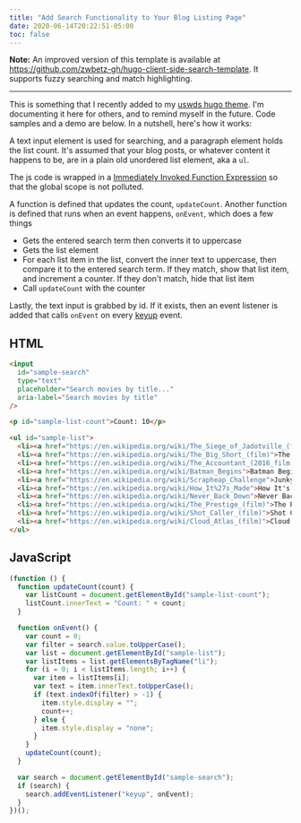 ```yaml
---
title: "Add Search Functionality to Your Blog Listing Page"
date: 2020-06-14T20:22:51-05:00
toc: false
---
```


**Note:** An improved version of this template is available at <https://github.com/zwbetz-gh/hugo-client-side-search-template>. It supports fuzzy searching and match highlighting.

<!--more-->

---

This is something that I recently added to my [uswds hugo theme](https://github.com/zwbetz-gh/uswds-hugo-theme). I'm documenting it here for others, and to remind myself in the future. Code samples and a demo are below. In a nutshell, here's how it works:

A text input element is used for searching, and a paragraph element holds the list count. It's assumed that your blog posts, or whatever content it happens to be, are in a plain old unordered list element, aka a `ul`.

The js code is wrapped in a [Immediately Invoked Function Expression](https://developer.mozilla.org/en-US/docs/Glossary/IIFE) so that the global scope is not polluted.

A function is defined that updates the count, `updateCount`. Another function is defined that runs when an event happens, `onEvent`, which does a few things
- Gets the entered search term then converts it to uppercase
- Gets the list element
- For each list item in the list, convert the inner text to uppercase, then compare it to the entered search term. If they match, show that list item, and increment a counter. If they don't match, hide that list item
- Call `updateCount` with the counter

Lastly, the text input is grabbed by id. If it exists, then an event listener is added that calls `onEvent` on every [keyup](https://developer.mozilla.org/en-US/docs/Web/API/Document/keyup_event) event.

## HTML

```html
<input
  id="sample-search"
  type="text"
  placeholder="Search movies by title..."
  aria-label="Search movies by title"
/>

<p id="sample-list-count">Count: 10</p>

<ul id="sample-list">
  <li><a href="https://en.wikipedia.org/wiki/The_Siege_of_Jadotville_(film)">The Siege of Jadotville</a></li>
  <li><a href="https://en.wikipedia.org/wiki/The_Big_Short_(film)">The Big Short</a></li>
  <li><a href="https://en.wikipedia.org/wiki/The_Accountant_(2016_film)">The Accountant</a></li>
  <li><a href="https://en.wikipedia.org/wiki/Batman_Begins">Batman Begins</a></li>
  <li><a href="https://en.wikipedia.org/wiki/Scrapheap_Challenge">Junkyard Wars</a></li>
  <li><a href="https://en.wikipedia.org/wiki/How_It%27s_Made">How It's Made</a></li>
  <li><a href="https://en.wikipedia.org/wiki/Never_Back_Down">Never Back Down</a></li>
  <li><a href="https://en.wikipedia.org/wiki/The_Prestige_(film)">The Prestige</a></li>
  <li><a href="https://en.wikipedia.org/wiki/Shot_Caller_(film)">Shot Caller</a></li>
  <li><a href="https://en.wikipedia.org/wiki/Cloud_Atlas_(film)">Cloud Atlas</a></li>
</ul>
```

## JavaScript

```js
(function () {
  function updateCount(count) {
    var listCount = document.getElementById("sample-list-count");
    listCount.innerText = "Count: " + count;
  }

  function onEvent() {
    var count = 0;
    var filter = search.value.toUpperCase();
    var list = document.getElementById("sample-list");
    var listItems = list.getElementsByTagName("li");
    for (i = 0; i < listItems.length; i++) {
      var item = listItems[i];
      var text = item.innerText.toUpperCase();
      if (text.indexOf(filter) > -1) {
        item.style.display = "";
        count++;
      } else {
        item.style.display = "none";
      }
    }
    updateCount(count);
  }

  var search = document.getElementById("sample-search");
  if (search) {
    search.addEventListener("keyup", onEvent);
  }
})();
```
